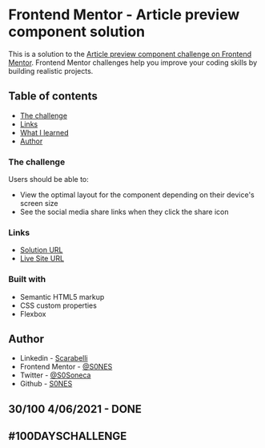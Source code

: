 # Frontend Mentor - Article preview component solution

This is a solution to the [Article preview component challenge on Frontend Mentor](https://www.frontendmentor.io/challenges/article-preview-component-dYBN_pYFT). Frontend Mentor challenges help you improve your coding skills by building realistic projects.

## Table of contents

- [The challenge](#the-challenge)
- [Links](#links)
- [What I learned](#what-i-learned)
- [Author](#author)

### The challenge

Users should be able to:

- View the optimal layout for the component depending on their device's screen size
- See the social media share links when they click the share icon

### Links

- [Solution URL](https://www.frontendmentor.io/solutions/responsive-preview-component-ST42kYKXM)
- [Live Site URL](https://sones-100days.netlify.app/day21to30/previewcomponent/)

### Built with

- Semantic HTML5 markup
- CSS custom properties
- Flexbox

## Author

- Linkedin - [Scarabelli](https://www.linkedin.com/in/scarabelli/)
- Frontend Mentor - [@S0NES](https://www.frontendmentor.io/profile/S0NES)
- Twitter - [@S0Soneca](https://www.twitter.com/S0Soneca)
- Github - [S0NES](https://github.com/S0NES)

## 30/100 4/06/2021 - DONE

## #100DAYSCHALLENGE
